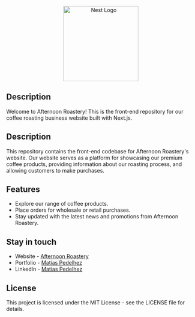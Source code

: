 <p align="center">
  <a href="https://www.afternoon.com.ar/" target="blank"><img src="https://www.afternoon.com.ar/assets/logo-pagina.png" width="200" alt="Nest Logo" /></a>
</p>

## Description

Welcome to Afternoon Roastery! This is the front-end repository for our coffee roasting business website built with Next.js.

## Description

This repository contains the front-end codebase for Afternoon Roastery's website. Our website serves as a platform for showcasing our premium coffee products, providing information about our roasting process, and allowing customers to make purchases.

## Features

- Explore our range of coffee products.
- Place orders for wholesale or retail purchases.
- Stay updated with the latest news and promotions from Afternoon Roastery.

## Stay in touch

- Website - [Afternoon Roastery](https://afternoon.com.ar/)
- Portfolio - [Matias Pedelhez](https://matiaspedelhez-portfolio.vercel.app/)
- LinkedIn - [Matias Pedelhez](https://www.linkedin.com/in/matias-pedelhez/)

## License

This project is licensed under the MIT License - see the LICENSE file for details.
